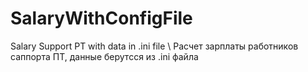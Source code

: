# SalaryWithConfigFile
Salary Support PT with data in .ini file \ Расчет зарплаты работников саппорта ПТ, данные берутсся из .ini файла
